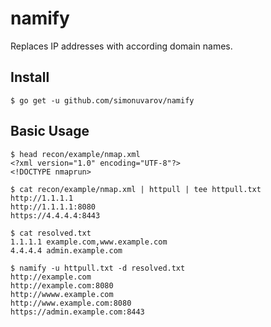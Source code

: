 # namify

Replaces IP addresses with according domain names.

## Install

```
$ go get -u github.com/simonuvarov/namify
```

## Basic Usage

```
$ head recon/example/nmap.xml
<?xml version="1.0" encoding="UTF-8"?>
<!DOCTYPE nmaprun>
```

```
$ cat recon/example/nmap.xml | httpull | tee httpull.txt
http://1.1.1.1
http://1.1.1.1:8080
https://4.4.4.4:8443
```

```
$ cat resolved.txt
1.1.1.1 example.com,www.example.com
4.4.4.4 admin.example.com
```

```
$ namify -u httpull.txt -d resolved.txt
http://example.com
http://example.com:8080
http://wwww.example.com
http://www.example.com:8080
https://admin.example.com:8443
```
